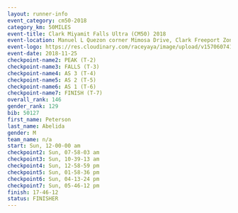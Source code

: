 ```yaml
---
layout: runner-info 
event_category: cm50-2018 
category_km: 50MILES 
event-title: Clark Miyamit Falls Ultra (CM50) 2018 
event-location: Manuel L Quezon corner Mimosa Drive, Clark Freeport Zone, Clark, Pampanga, Philippines 
event-logo: https://res.cloudinary.com/raceyaya/image/upload/v1570607412/logo/cm50_p8ydpq.jpg 
event-date: 2018-11-25 
checkpoint-name2: PEAK (T-2) 
checkpoint-name3: FALLS (T-3) 
checkpoint-name4: AS 3 (T-4) 
checkpoint-name5: AS 2 (T-5) 
checkpoint-name6: AS 1 (T-6) 
checkpoint-name7: FINISH (T-7) 
overall_rank: 146
gender_rank: 129
bib: 50127
first_name: Peterson
last_name: Abelida
gender: M
team_name: n/a
start: Sun, 12-00-00 am
checkpoint2: Sun, 07-58-03 am
checkpoint3: Sun, 10-39-13 am
checkpoint4: Sun, 12-58-59 pm
checkpoint5: Sun, 01-58-36 pm
checkpoint6: Sun, 04-13-24 pm
checkpoint7: Sun, 05-46-12 pm
finish: 17-46-12
status: FINISHER
---
```

